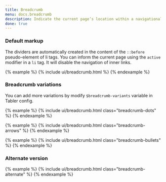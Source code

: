 ```yaml
---
title: Breadcrumb
menu: docs.breadcrumb
description: Indicate the current page’s location within a navigational hierarchy that automatically adds separators via CSS.
done: true
---
```


### Default markup

The dividers are automatically created in the content of the `::before` pseudo-element of li tags. You can inform the current page using the `active` modifier in a `li` tag. It will disable the navigation of inner links.

{% example %}
{% include ui/breadcrumb.html %}
{% endexample %}

### Breadcrumb variations

You can add more variations by modify `$breadcrumb-variants` variable in Tabler config.

{% example %}
{% include ui/breadcrumb.html class="breadcrumb-dots" %}
{% endexample %}

{% example %}
{% include ui/breadcrumb.html class="breadcrumb-arrows" %}
{% endexample %}

{% example %}
{% include ui/breadcrumb.html class="breadcrumb-bullets" %}
{% endexample %}

### Alternate version

{% example %}
{% include ui/breadcrumb.html class="breadcrumb-alternate" %}
{% endexample %}
